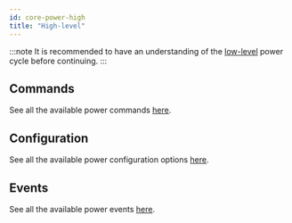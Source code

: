 ```yaml
---
id: core-power-high
title: "High-level"
---
```


:::note
It is recommended to have an understanding of the [low-level](low_level.md) power cycle before continuing.
:::

## Commands

See all the available power commands [here](../commands/power.md).

## Configuration

See all the available power configuration options [here](../../cloud/configuration/TMU/power.md).

## Events

See all the available power events [here](../../cloud/events/system.md#power-events).
